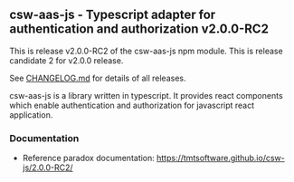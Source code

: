 ## csw-aas-js - Typescript adapter for authentication and authorization v2.0.0-RC2

This is release v2.0.0-RC2 of the csw-aas-js npm module. This is release candidate 2 for v2.0.0 release. 

See [CHANGELOG.md](CHANGELOG.md) for details of all releases.

csw-aas-js is a library written in typescript. It provides react components which enable
authentication and authorization for javascript react application.

### Documentation
- Reference paradox documentation: https://tmtsoftware.github.io/csw-js/2.0.0-RC2/
